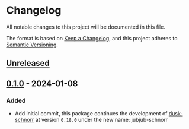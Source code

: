# Changelog

All notable changes to this project will be documented in this file.

The format is based on [Keep a Changelog](https://keepachangelog.com/en/1.0.0/),
and this project adheres to [Semantic Versioning](https://semver.org/spec/v2.0.0.html).

## [Unreleased]

## [0.1.0] - 2024-01-08

### Added

- Add initial commit, this package continues the development of [dusk-schnorr](https://github.com/dusk-network/schnorr/) at version `0.18.0` under the new name: jubjub-schnorr

<!-- ISSUES -->

<!-- VERSIONS -->
[Unreleased]: https://github.com/dusk-network/jubjub-schnorr/compare/v0.1.0...HEAD
[0.1.0]: https://github.com/dusk-network/jubjub-schnorr/releases/tag/v0.1.0
